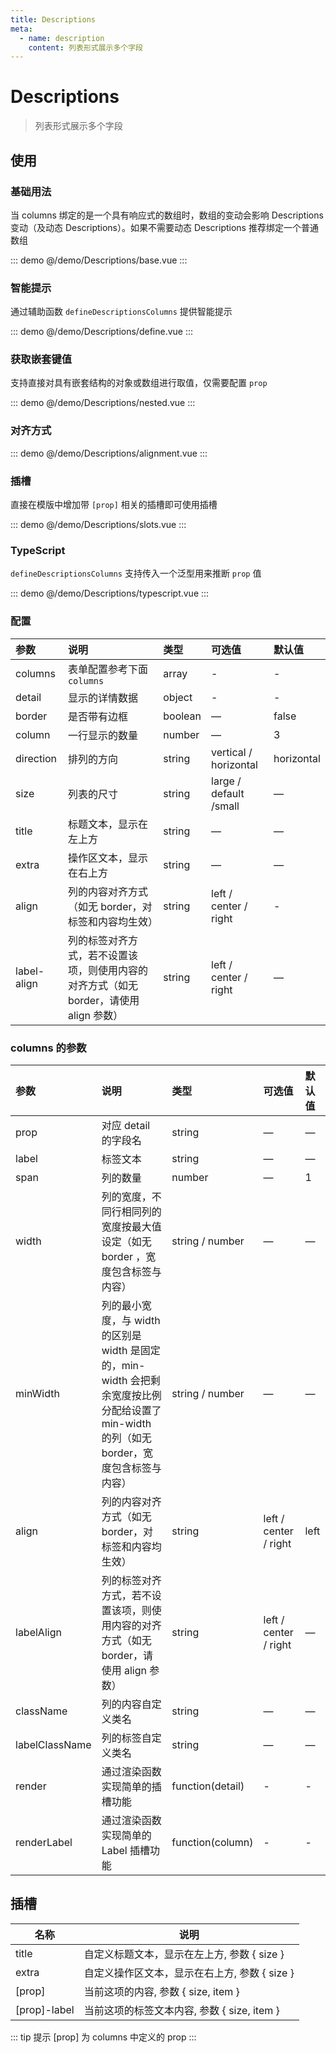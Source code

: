 ```yaml
---
title: Descriptions
meta:
  - name: description
    content: 列表形式展示多个字段
---
```


# Descriptions

> 列表形式展示多个字段

## 使用

### 基础用法

当 columns 绑定的是一个具有响应式的数组时，数组的变动会影响 Descriptions 变动（及动态 Descriptions）。如果不需要动态 Descriptions 推荐绑定一个普通数组

::: demo
@/demo/Descriptions/base.vue
:::

### 智能提示

通过辅助函数 `defineDescriptionsColumns` 提供智能提示

::: demo
@/demo/Descriptions/define.vue
:::

### 获取嵌套键值

支持直接对具有嵌套结构的对象或数组进行取值，仅需要配置 `prop`

::: demo
@/demo/Descriptions/nested.vue
:::

### 对齐方式

::: demo
@/demo/Descriptions/alignment.vue
:::

### 插槽

直接在模版中增加带 `[prop]` 相关的插槽即可使用插槽

::: demo
@/demo/Descriptions/slots.vue
:::

### TypeScript

`defineDescriptionsColumns` 支持传入一个泛型用来推断 `prop` 值

::: demo
@/demo/Descriptions/typescript.vue
:::

### 配置

| 参数        | 说明                                                                                   | 类型    | 可选值                 | 默认值     |
| :---------- | :------------------------------------------------------------------------------------- | :------ | :--------------------- | :--------- |
| columns     | 表单配置参考下面 `columns`                                                             | array   | -                      | -          |
| detail      | 显示的详情数据                                                                         | object  | -                      | -          |
| border      | 是否带有边框                                                                           | boolean | —                      | false      |
| column      | 一行显示的数量                                                                         | number  | —                      | 3          |
| direction   | 排列的方向                                                                             | string  | vertical / horizontal  | horizontal |
| size        | 列表的尺寸                                                                             | string  | large / default /small | —          |
| title       | 标题文本，显示在左上方                                                                 | string  | —                      | —          |
| extra       | 操作区文本，显示在右上方                                                               | string  | —                      | —          |
| align       | 列的内容对齐方式（如无 border，对标签和内容均生效）                                    | string  | left / center / right  | -          |
| label-align | 列的标签对齐方式，若不设置该项，则使用内容的对齐方式（如无 border，请使用 align 参数） | string  | left / center / right  | —          |

### columns 的参数

| 参数           | 说明                                                                                                                                       | 类型             | 可选值                | 默认值 |
| :------------- | :----------------------------------------------------------------------------------------------------------------------------------------- | :--------------- | :-------------------- | :----- |
| prop           | 对应 detail 的字段名                                                                                                                       | string           | —                     | —      |
| label          | 标签文本                                                                                                                                   | string           | —                     | —      |
| span           | 列的数量                                                                                                                                   | number           | —                     | 1      |
| width          | 列的宽度，不同行相同列的宽度按最大值设定（如无 border ，宽度包含标签与内容）                                                               | string / number  | —                     | —      |
| minWidth       | 列的最小宽度，与 width 的区别是 width 是固定的，min-width 会把剩余宽度按比例分配给设置了 min-width 的列（如无 border，宽度包含标签与内容） | string / number  | —                     | —      |
| align          | 列的内容对齐方式（如无 border，对标签和内容均生效）                                                                                        | string           | left / center / right | left   |
| labelAlign     | 列的标签对齐方式，若不设置该项，则使用内容的对齐方式（如无 border，请使用 align 参数）                                                     | string           | left / center / right | —      |
| className      | 列的内容自定义类名                                                                                                                         | string           | —                     | —      |
| labelClassName | 列的标签自定义类名                                                                                                                         | string           | —                     | —      |
| render         | 通过渲染函数实现简单的插槽功能                                                                                                             | function(detail) | -                     | -      |
| renderLabel    | 通过渲染函数实现简单的 Label 插槽功能                                                                                                      | function(column) | -                     | -      |

## 插槽

| 名称         | 说明                                          |
| ------------ | --------------------------------------------- |
| title        | 自定义标题文本，显示在左上方, 参数 { size }   |
| extra        | 自定义操作区文本，显示在右上方, 参数 { size } |
| [prop]       | 当前这项的内容, 参数 { size, item }           |
| [prop]-label | 当前这项的标签文本内容, 参数 { size, item }   |

::: tip 提示
[prop] 为 columns 中定义的 prop
:::
